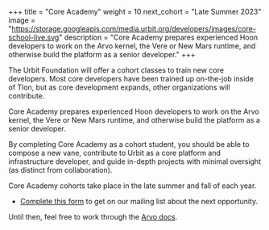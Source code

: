 +++
title = "Core Academy"
weight = 10
next_cohort = "Late Summer 2023"
image = "https://storage.googleapis.com/media.urbit.org/developers/images/core-school-live.svg"
description = "Core Academy prepares experienced Hoon developers to work on the Arvo kernel, the Vere or New Mars runtime, and otherwise build the platform as a senior developer."
+++

The Urbit Foundation will offer a cohort classes to train new core developers.
Most core developers have been trained up on-the-job inside of Tlon, but as
core development expands, other organizations will contribute.

Core Academy prepares experienced Hoon developers to work on the Arvo kernel,
the Vere or New Mars runtime, and otherwise build the platform as a senior
developer.

By completing Core Academy as a cohort student, you should be able to compose a
new vane, contribute to Urbit as a core platform and infrastructure developer,
and guide in-depth projects with minimal oversight (as distinct from
collaboration).

Core Academy cohorts take place in the late summer and fall of each year.

- [Complete this form](https://forms.gle/gdDWFLiDV1Te65nH8) to get on our
  mailing list about the next opportunity.

Until then, feel free to work through the [Arvo docs](/reference/arvo).
